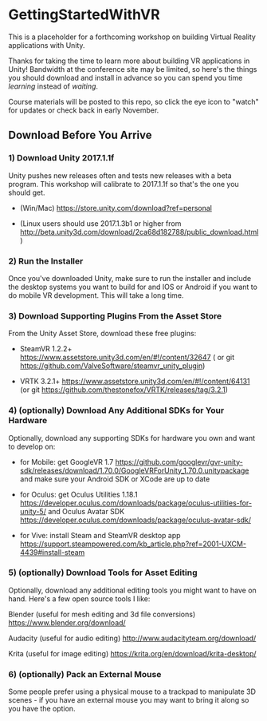 # GettingStartedWithVR

This is a placeholder for a forthcoming workshop on building Virtual Reality applications with Unity.

Thanks for taking the time to learn more about building VR applications in Unity! Bandwidth at the conference site may be limited, so here's the things you should download and install in advance so you can spend you time *learning* instead of *waiting*. 

Course materials will be posted to this repo, so click the eye icon to "watch" for updates or check back in early November.

## Download Before You Arrive

### 1) Download Unity 2017.1.1f

Unity pushes new releases often and tests new releases with a beta program. This workshop will calibrate to 2017.1.1f so that's the one you should get.

- (Win/Mac) https://store.unity.com/download?ref=personal

- (Linux users should use 2017.1.3b1 or higher from http://beta.unity3d.com/download/2ca68d182788/public_download.html)


### 2) Run the Installer
Once you've downloaded Unity, make sure to run the installer and include the desktop systems you want to build for and IOS or Android if you want to do mobile VR development. This will take a long time.  

### 3) Download Supporting Plugins From the Asset Store

From the Unity Asset Store, download these free plugins:

- SteamVR 1.2.2+ https://www.assetstore.unity3d.com/en/#!/content/32647 ( or git https://github.com/ValveSoftware/steamvr_unity_plugin)

- VRTK 3.2.1+ https://www.assetstore.unity3d.com/en/#!/content/64131 (or git https://github.com/thestonefox/VRTK/releases/tag/3.2.1)


### 4) (optionally) Download Any Additional SDKs for Your Hardware

Optionally, download any supporting SDKs for hardware you own and want to develop on:

- for Mobile: get GoogleVR 1.7 https://github.com/googlevr/gvr-unity-sdk/releases/download/1.70.0/GoogleVRForUnity_1.70.0.unitypackage and make sure your Android SDK or XCode are up to date

- for Oculus: get Oculus Utilities 1.18.1 https://developer.oculus.com/downloads/package/oculus-utilities-for-unity-5/ and Oculus Avatar SDK https://developer.oculus.com/downloads/package/oculus-avatar-sdk/

- for Vive: install Steam and SteamVR desktop app https://support.steampowered.com/kb_article.php?ref=2001-UXCM-4439#install-steam

### 5) (optionally) Download Tools for Asset Editing

Optionally, download any additional editing tools you might want to have on hand. Here's a few open source tools I like:  

Blender (useful for mesh editing and 3d file conversions)
https://www.blender.org/download/

Audacity (useful for audio editing)
http://www.audacityteam.org/download/

Krita (useful for image editing)
https://krita.org/en/download/krita-desktop/

### 6) (optionally) Pack an External Mouse

Some people prefer using a physical mouse to a trackpad to manipulate 3D scenes - if you have an external mouse you may want to bring it along so you have the option.  
